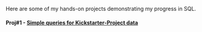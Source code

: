 Here are some of my hands-on projects demonstrating my progress in SQL.

#### **Proj#1** - [Simple queries for Kickstarter-Project data]()
